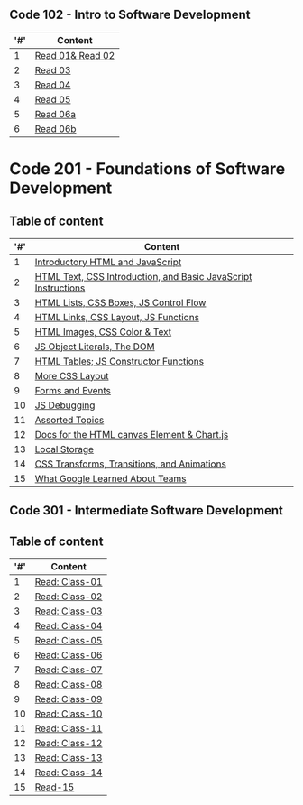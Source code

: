 ## Code 102 - Intro to Software Development

|'#' |  Content |
| ------------ | -------------|
| 1  | [Read 01& Read 02](./Code102/Read02.md)|
| 2  | [Read 03](./Code102/Read03.md)|
| 3  | [Read 04](./Code102/Read04.md) |
| 4  | [Read 05](./Code102/Read04.md)|
| 5  | [Read 06a](./Code102/Read06.md)|
| 6  | [Read 06b](./Code102/Read06b.md)|
 

 # Code 201 - Foundations of Software Development

## Table of content 

|'#' |  Content |
| ------------ | -------------|
| 1  | [Introductory HTML and JavaScript](./Code201/class-01.md)|
| 2  | [HTML Text, CSS Introduction, and Basic JavaScript Instructions](./Code201/class-02.md)|
| 3  | [HTML Lists, CSS Boxes, JS Control Flow](./Code201/class-03.md) |
| 4  | [HTML Links, CSS Layout, JS Functions](./Code201/class-04.md)|
| 5  | [HTML Images, CSS Color & Text](./Code201/class-05.md)|
| 6  | [JS Object Literals, The DOM](./Code201/class-06.md)|
| 7  | [HTML Tables; JS Constructor Functions](./Code201/class-07.md)|
| 8  | [More CSS Layout](./Code201/class-08.md)|
| 9  | [Forms and Events](./Code201/class-09.md)|
| 10 | [JS Debugging](./Code201/class-10.md)|
| 11 | [Assorted Topics](class-11.md)|
| 12 | [Docs for the HTML canvas Element & Chart.js](./Code201/class-12.md)|
| 13 | [Local Storage](./Code201/class-13.md)|
| 14 | [CSS Transforms, Transitions, and Animations](./Code201/class-14a.md)|
| 15 | [What Google Learned About Teams](./Code201/class-14b.md)|



## Code 301 - Intermediate Software Development

## Table of content

|'#' |  Content |
| ------------ | -------------|
| 1  | [Read: Class-01](./Code301/class-01.md)|
| 2  | [Read: Class-02](./Code301/class-02.md)|
| 3  | [Read: Class-03](./Code301/class-03.md) |
| 4  | [Read: Class-04](./Code301/class-04.md)|
| 5  | [Read: Class-05](class-05.md)|
| 6  | [Read: Class-06](./Code301/class-06.md)|
| 7  | [Read: Class-07](./Code301/class-07.md)|
| 8  | [Read: Class-08](./Code301/class-08.md)|
| 9  | [Read: Class-09](./Code301/class-09.md)|
| 10 | [Read: Class-10](./Code301/class-10.md)|
| 11 | [Read: Class-11](./Code301/class-11.md)|
| 12 | [Read: Class-12](./Code301/class-12.md)|
| 13 | [Read: Class-13](./Code301/class-13.md)|
| 14 | [Read: Class-14](./Code301/class-14a.md)|
| 15 | [Read-15](./Code301/class-14b.md)|
